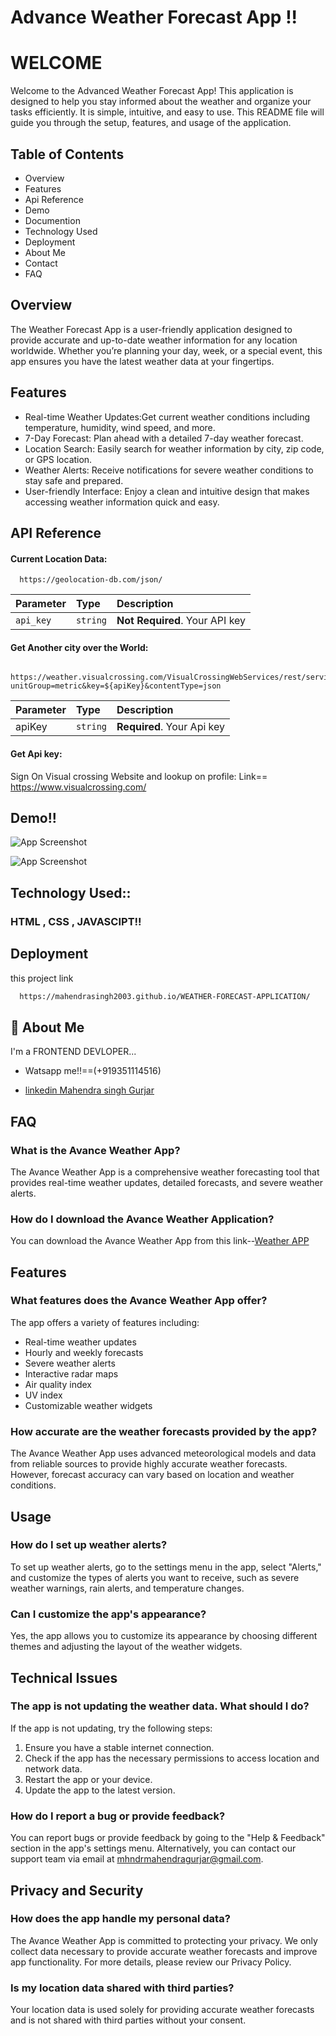 
# Advance Weather Forecast App !!
# WELCOME
Welcome to the Advanced Weather Forecast App! This application is designed to help you stay informed about the weather and organize your tasks efficiently. It is simple, intuitive, and easy to use. This README file will guide you through the setup, features, and usage of the application.

## Table of Contents

- Overview
- Features
- Api Reference
- Demo
- Documention
- Technology Used
- Deployment
- About Me
- Contact
- FAQ
## Overview
The Weather Forecast App is a user-friendly application designed to provide accurate and up-to-date weather information for any location worldwide. Whether you’re planning your day, week, or a special event, this app ensures you have the latest weather data at your fingertips.

## Features
- Real-time Weather Updates:Get current weather conditions including temperature, humidity, wind speed, and more.
- 7-Day Forecast: Plan ahead with a detailed 7-day weather forecast.
- Location Search: Easily search for weather information by city, zip code, or GPS location.
- Weather Alerts: Receive notifications for severe weather conditions to stay safe and prepared.
- User-friendly Interface: Enjoy a clean and intuitive design that makes accessing weather information quick and easy.


## API Reference

#### Current Location Data:

```http
  https://geolocation-db.com/json/
```

| Parameter | Type     | Description                |
| :-------- | :------- | :------------------------- |
| `api_key` | `string` | **Not Required**. Your API key |

#### Get Another city over the World:

```http
  https://weather.visualcrossing.com/VisualCrossingWebServices/rest/services/timeline/${city}?unitGroup=metric&key=${apiKey}&contentType=json
```

| Parameter | Type     | Description                       |
| :-------- | :------- | :-------------------------------- |
| apiKey    | `string` | **Required**. Your Api key |

#### Get Api key:

Sign On Visual crossing Website and lookup on profile:
Link==
https://www.visualcrossing.com/


## Demo!!

![App Screenshot](https://github.com/mahendraSingh2003/WEATHER-FORECAST-APPLICATION/blob/main/Screenshot%20(39).png)

![App Screenshot](https://github.com/mahendraSingh2003/WEATHER-FORECAST-APPLICATION/blob/main/Screenshot%20(40).png)


## Technology Used::
### HTML , CSS , JAVASCIPT!!

## Deployment

 this project link

```bash
  https://mahendrasingh2003.github.io/WEATHER-FORECAST-APPLICATION/
```


## 🚀 About Me
I'm a FRONTEND DEVLOPER...

- Watsapp me!!==(+919351114516)

- [linkedin Mahendra singh Gurjar](https://www.linkedin.com/in/msgprofile/)


## FAQ

### What is the Avance Weather App?
The Avance Weather App is a comprehensive weather forecasting tool that provides real-time weather updates, detailed forecasts, and severe weather alerts.

### How do I download the Avance Weather Application?
You can download the Avance Weather App from this link--[Weather APP](https://mahendrasingh2003.github.io/WEATHER-FORECAST-APPLICATION/)

## Features

### What features does the Avance Weather App offer?
The app offers a variety of features including:
- Real-time weather updates
- Hourly and weekly forecasts
- Severe weather alerts
- Interactive radar maps
- Air quality index
- UV index
- Customizable weather widgets

### How accurate are the weather forecasts provided by the app?
The Avance Weather App uses advanced meteorological models and data from reliable sources to provide highly accurate weather forecasts. However, forecast accuracy can vary based on location and weather conditions.

## Usage

### How do I set up weather alerts?
To set up weather alerts, go to the settings menu in the app, select "Alerts," and customize the types of alerts you want to receive, such as severe weather warnings, rain alerts, and temperature changes.

### Can I customize the app's appearance?
Yes, the app allows you to customize its appearance by choosing different themes and adjusting the layout of the weather widgets.

## Technical Issues

### The app is not updating the weather data. What should I do?
If the app is not updating, try the following steps:
1. Ensure you have a stable internet connection.
2. Check if the app has the necessary permissions to access location and network data.
3. Restart the app or your device.
4. Update the app to the latest version.

### How do I report a bug or provide feedback?
You can report bugs or provide feedback by going to the "Help & Feedback" section in the app's settings menu. Alternatively, you can contact our support team via email at mhndrmahendragurjar@gmail.com.

## Privacy and Security

### How does the app handle my personal data?
The Avance Weather App is committed to protecting your privacy. We only collect data necessary to provide accurate weather forecasts and improve app functionality. For more details, please review our Privacy Policy.

### Is my location data shared with third parties?
Your location data is used solely for providing accurate weather forecasts and is not shared with third parties without your consent.

